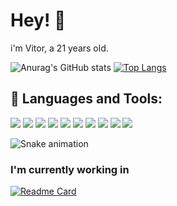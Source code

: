 # Hey! 👋
<p class="text-center">
  i'm Vitor, a 21 years old.
</p>

![Anurag's GitHub stats](https://github-readme-stats.vercel.app/api?username=ExtraPlays&show_icons=true&theme=radical) 
[![Top Langs](https://github-readme-stats.vercel.app/api/top-langs/?username=ExtraPlays&exclude_repo=github-readme-stats,anuraghazra.github.io)](https://github.com/anuraghazra/github-readme-stats)

## 📡 Languages and Tools:


![](https://img.shields.io/badge/Java-ED8B00?style=for-the-badge&logo=java&logoColor=white)
![](https://img.shields.io/badge/Kotlin-0095D5?&style=for-the-badge&logo=kotlin&logoColor=white)
![](https://img.shields.io/badge/React_Native-20232A?style=for-the-badge&logo=react&logoColor=61DAFB)
![](https://img.shields.io/badge/React-20232A?style=for-the-badge&logo=react&logoColor=61DAFB)
![](https://img.shields.io/badge/PHP-777BB4?style=for-the-badge&logo=php&logoColor=white)
![](https://img.shields.io/badge/Lua-2C2D72?style=for-the-badge&logo=lua&logoColor=white)
![](https://img.shields.io/badge/JavaScript-323330?style=for-the-badge&logo=javascript&logoColor=F7DF1E)
![](https://img.shields.io/badge/C%23-239120?style=for-the-badge&logo=c-sharp&logoColor=white)
![](https://img.shields.io/badge/MongoDB-4EA94B?style=for-the-badge&logo=mongodb&logoColor=white)
![](https://img.shields.io/badge/MySQL-005C84?style=for-the-badge&logo=mysql&logoColor=white)

![Snake animation](https://github.com/zSpl1nterUS/zSpl1nterUS/blob/output/github-contribution-grid-snake.svg)

### I'm currently working in
[![Readme Card](https://github-readme-stats.vercel.app/api/pin/?username=ExtraPlays&repo=Yukina)](https://github.com/ExtraPlays/Yukina)
